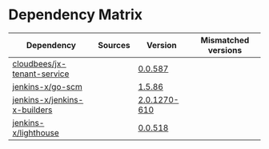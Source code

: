 # Dependency Matrix

Dependency | Sources | Version | Mismatched versions
---------- | ------- | ------- | -------------------
[cloudbees/jx-tenant-service](https://github.com/cloudbees/jx-tenant-service) |  | [0.0.587](https://github.com/cloudbees/jx-tenant-service/releases/tag/v0.0.587) | 
[jenkins-x/go-scm](https://github.com/jenkins-x/go-scm) |  | [1.5.86]() | 
[jenkins-x/jenkins-x-builders](https://github.com/jenkins-x/jenkins-x-builders) |  | [2.0.1270-610]() | 
[jenkins-x/lighthouse](https://github.com/jenkins-x/lighthouse) |  | [0.0.518]() | 
